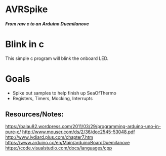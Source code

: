 # AVRSpike 

##### From raw c to an Arduino Duemilanove 

# Blink in c
This simple c program will blink the onboard LED. 

# Goals 
- Spike out samples to help finish up SeaOfThermo
- Registers, Timers, Mocking, Interrupts 

## Resources/Notes:
https://balau82.wordpress.com/2011/03/29/programming-arduino-uno-in-pure-c/
http://www.mouser.com/ds/2/36/doc2545-53048.pdf
http://www.lydiard.plus.com/chapter7.htm
https://www.arduino.cc/en/Main/arduinoBoardDuemilanove
https://code.visualstudio.com/docs/languages/cpp

